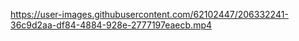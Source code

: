 

https://user-images.githubusercontent.com/62102447/206332241-36c9d2aa-df84-4884-928e-2777197eaecb.mp4

